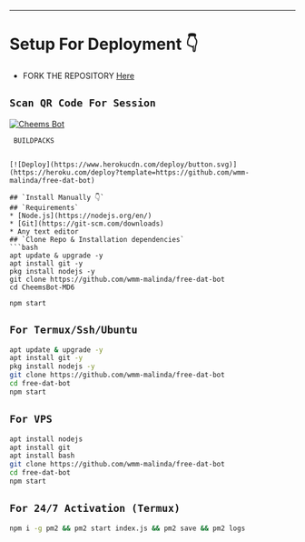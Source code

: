 



-------


# Setup For Deployment 👇

- FORK THE REPOSITORY [Here](https://github.com/wmm-malinda/free-dat-bot/fork)

## `Scan QR Code For Session`
[![Cheems Bot](https://repl.it/badge/github/quiec/whatsasena)](https://replit.com/@DGXeon/Cheems-Bot-Multi-Device-Qr-Code-Generator?output%20only=1&lite=1#index.js)

 ` BUILDPACKS`

```

[![Deploy](https://www.herokucdn.com/deploy/button.svg)](https://heroku.com/deploy?template=https://github.com/wmm-malinda/free-dat-bot)

## `Install Manually 👇`
## `Requirements`
* [Node.js](https://nodejs.org/en/)
* [Git](https://git-scm.com/downloads)
* Any text editor
## `Clone Repo & Installation dependencies`
```bash
apt update & upgrade -y
apt install git -y
pkg install nodejs -y 
git clone https://github.com/wmm-malinda/free-dat-bot
cd CheemsBot-MD6

npm start
```
## `For Termux/Ssh/Ubuntu`
```bash
apt update & upgrade -y
apt install git -y
pkg install nodejs -y 
git clone https://github.com/wmm-malinda/free-dat-bot
cd free-dat-bot
npm start
```
## `For VPS`
```bash
apt install nodejs 
apt install git 
apt install bash
git clone https://github.com/wmm-malinda/free-dat-bot
cd free-dat-bot
npm start
```
## `For 24/7 Activation (Termux)`
```bash
npm i -g pm2 && pm2 start index.js && pm2 save && pm2 logs
```
